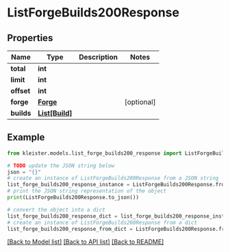 # ListForgeBuilds200Response


## Properties

Name | Type | Description | Notes
------------ | ------------- | ------------- | -------------
**total** | **int** |  | 
**limit** | **int** |  | 
**offset** | **int** |  | 
**forge** | [**Forge**](Forge.md) |  | [optional] 
**builds** | [**List[Build]**](Build.md) |  | 

## Example

```python
from kleister.models.list_forge_builds200_response import ListForgeBuilds200Response

# TODO update the JSON string below
json = "{}"
# create an instance of ListForgeBuilds200Response from a JSON string
list_forge_builds200_response_instance = ListForgeBuilds200Response.from_json(json)
# print the JSON string representation of the object
print(ListForgeBuilds200Response.to_json())

# convert the object into a dict
list_forge_builds200_response_dict = list_forge_builds200_response_instance.to_dict()
# create an instance of ListForgeBuilds200Response from a dict
list_forge_builds200_response_from_dict = ListForgeBuilds200Response.from_dict(list_forge_builds200_response_dict)
```
[[Back to Model list]](../README.md#documentation-for-models) [[Back to API list]](../README.md#documentation-for-api-endpoints) [[Back to README]](../README.md)



